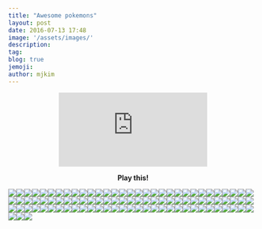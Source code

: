 ```yaml
---
title: "Awesome pokemons"
layout: post
date: 2016-07-13 17:48
image: '/assets/images/'
description:
tag:
blog: true
jemoji:
author: mjkim
---
```


<p align="center">
  <iframe src="https://www.youtube.com/embed/qnt7BpC0fwg" frameborder="0" allowfullscreen></iframe>
</p>
<p align="center">
<b> Play this!  </b>
</p>

<p><img src="http://67.media.tumblr.com/tumblr_ltv0actr6k1r2nnw5.gif"><img src="http://66.media.tumblr.com/tumblr_ltv0aexDkf1r2nnw5.gif"><img src="http://67.media.tumblr.com/tumblr_ltv0agMaQ71r2nnw5.gif"><img src="http://66.media.tumblr.com/tumblr_ltv0aiGDGF1r2nnw5.gif"><img src="http://67.media.tumblr.com/tumblr_ltv0akadcw1r2nnw5.gif"><img src="http://66.media.tumblr.com/tumblr_ltv0annDPk1r2nnw5.gif"><img src="http://66.media.tumblr.com/tumblr_ltv0apJprj1r2nnw5.gif"><img src="http://65.media.tumblr.com/tumblr_ltv0arcQY41r2nnw5.gif"><img src="http://66.media.tumblr.com/tumblr_ltv0atFdxW1r2nnw5.gif"><img src="http://67.media.tumblr.com/tumblr_ltv0awYPM61r2nnw5.gif"><img src="http://66.media.tumblr.com/tumblr_ltv0ayUqlR1r2nnw5.gif"><img src="http://67.media.tumblr.com/tumblr_ltv0b0pIjw1r2nnw5.gif"><img src="http://66.media.tumblr.com/tumblr_ltv0b3jEQT1r2nnw5.gif"><img src="http://66.media.tumblr.com/tumblr_ltv0b58aVt1r2nnw5.gif"><img src="http://67.media.tumblr.com/tumblr_ltv0b7UZaS1r2nnw5.gif"><img src="http://66.media.tumblr.com/tumblr_ltv0baT8lZ1r2nnw5.gif"><img src="http://66.media.tumblr.com/tumblr_ltv0bcTl8e1r2nnw5.gif"><img src="http://66.media.tumblr.com/tumblr_ltv0beJqht1r2nnw5.gif"><img src="http://66.media.tumblr.com/tumblr_ltv0bhbdp51r2nnw5.gif"><img src="http://67.media.tumblr.com/tumblr_ltv0bjWiQX1r2nnw5.gif"><img src="http://65.media.tumblr.com/tumblr_ltv0drv9Xy1r2nnw5.gif"><img src="http://67.media.tumblr.com/tumblr_ltv0duJrha1r2nnw5.gif"><img src="http://67.media.tumblr.com/tumblr_ltv0dwQBF01r2nnw5.gif"><img src="http://66.media.tumblr.com/tumblr_ltv0dzITLO1r2nnw5.gif"><img src="http://66.media.tumblr.com/tumblr_ltv0e2L0yg1r2nnw5.gif"><img src="http://67.media.tumblr.com/tumblr_ltv0e4QN9q1r2nnw5.gif"><img src="http://65.media.tumblr.com/tumblr_ltv0e6g60A1r2nnw5.gif"><img src="http://66.media.tumblr.com/tumblr_ltv0eaNJDh1r2nnw5.gif"><img src="http://66.media.tumblr.com/tumblr_ltv0ecRCcA1r2nnw5.gif"><img src="http://65.media.tumblr.com/tumblr_ltv0efz8TN1r2nnw5.gif"><img src="http://67.media.tumblr.com/tumblr_ltv0ei65fJ1r2nnw5.gif"><img src="http://67.media.tumblr.com/tumblr_ltv0els57R1r2nnw5.gif"><img src="http://66.media.tumblr.com/tumblr_ltv0eqsiHp1r2nnw5.gif"><img src="http://66.media.tumblr.com/tumblr_ltv0eswZ191r2nnw5.gif"><img src="http://66.media.tumblr.com/tumblr_ltv0ev9OxM1r2nnw5.gif"><img src="http://65.media.tumblr.com/tumblr_ltv0exQC3b1r2nnw5.gif"><img src="http://67.media.tumblr.com/tumblr_ltv0f0v8I11r2nnw5.gif"><img src="http://66.media.tumblr.com/tumblr_ltv0f3AHW31r2nnw5.gif"><img src="http://67.media.tumblr.com/tumblr_ltv0f665lE1r2nnw5.gif"><img src="http://65.media.tumblr.com/tumblr_ltv0farps11r2nnw5.gif"><img src="http://67.media.tumblr.com/tumblr_ltv0fd7Z5q1r2nnw5.gif"><img src="http://66.media.tumblr.com/tumblr_ltv0fgwajc1r2nnw5.gif"><img src="http://67.media.tumblr.com/tumblr_ltv0fjGU5X1r2nnw5.gif"><img src="http://65.media.tumblr.com/tumblr_ltv0fld9wq1r2nnw5.gif"><img src="http://66.media.tumblr.com/tumblr_ltv0foZctL1r2nnw5.gif"><img src="http://66.media.tumblr.com/tumblr_ltv0fqaM3C1r2nnw5.gif"><img src="http://66.media.tumblr.com/tumblr_ltv0ftAXZ41r2nnw5.gif"><img src="http://66.media.tumblr.com/tumblr_ltv0fv8KOC1r2nnw5.gif"><img src="http://67.media.tumblr.com/tumblr_ltv0fzxNrN1r2nnw5.gif"><img src="http://65.media.tumblr.com/tumblr_ltv0g3MHI31r2nnw5.gif"><img src="http://67.media.tumblr.com/tumblr_ltv0g500Gx1r2nnw5.gif"><img src="http://67.media.tumblr.com/tumblr_ltv0g9Kf5D1r2nnw5.gif"><img src="http://66.media.tumblr.com/tumblr_ltv0gcmGmw1r2nnw5.gif"><img src="http://67.media.tumblr.com/tumblr_ltv0geskEQ1r2nnw5.gif"><img src="http://66.media.tumblr.com/tumblr_ltv0gh4cr01r2nnw5.gif"><img src="http://67.media.tumblr.com/tumblr_ltv0gkDfmQ1r2nnw5.gif"><img src="http://66.media.tumblr.com/tumblr_ltv0gmAmqV1r2nnw5.gif"><img src="http://66.media.tumblr.com/tumblr_ltv0gpgm6n1r2nnw5.gif"><img src="http://67.media.tumblr.com/tumblr_ltv0gsJ3yj1r2nnw5.gif"><img src="http://67.media.tumblr.com/tumblr_ltv0guhNGL1r2nnw5.gif"><img src="http://66.media.tumblr.com/tumblr_ltv0gwr1ze1r2nnw5.gif"><img src="http://66.media.tumblr.com/tumblr_ltv0gzhpV71r2nnw5.gif"><img src="http://66.media.tumblr.com/tumblr_ltv0h1wcL01r2nnw5.gif"><img src="http://67.media.tumblr.com/tumblr_ltv0h5gCH91r2nnw5.gif"><img src="http://65.media.tumblr.com/tumblr_ltv0h8UiPj1r2nnw5.gif"><img src="http://67.media.tumblr.com/tumblr_ltv0hbnBLK1r2nnw5.gif"><img src="http://67.media.tumblr.com/tumblr_ltv0he42Gl1r2nnw5.gif"><img src="http://65.media.tumblr.com/tumblr_ltv0hhnYao1r2nnw5.gif"><img src="http://66.media.tumblr.com/tumblr_ltv0hkXIud1r2nnw5.gif"><img src="http://66.media.tumblr.com/tumblr_ltv0hm6hCM1r2nnw5.gif"><img src="http://66.media.tumblr.com/tumblr_ltv0hrhqdA1r2nnw5.gif"><img src="http://66.media.tumblr.com/tumblr_ltv0hw3aVu1r2nnw5.gif"><img src="http://66.media.tumblr.com/tumblr_ltv0i1QUMR1r2nnw5.gif"><img src="http://66.media.tumblr.com/tumblr_ltv0i4A3sQ1r2nnw5.gif"><img src="http://66.media.tumblr.com/tumblr_ltv0i6vN2L1r2nnw5.gif"><img src="http://67.media.tumblr.com/tumblr_ltv0i8lX011r2nnw5.gif"><img src="http://66.media.tumblr.com/tumblr_ltv0ieIHtL1r2nnw5.gif"><img src="http://67.media.tumblr.com/tumblr_ltv0ihlyJn1r2nnw5.gif"><img src="http://67.media.tumblr.com/tumblr_ltv0ilVGYB1r2nnw5.gif"><img src="http://67.media.tumblr.com/tumblr_ltv0iqH4Rd1r2nnw5.gif"><img src="http://66.media.tumblr.com/tumblr_ltv0iwbLCm1r2nnw5.gif"><img src="http://67.media.tumblr.com/tumblr_ltv0j1x61h1r2nnw5.gif"><img src="http://67.media.tumblr.com/tumblr_ltv0j7IAtT1r2nnw5.gif"><img src="http://66.media.tumblr.com/tumblr_ltv0jdXNym1r2nnw5.gif"><img src="http://67.media.tumblr.com/tumblr_ltv0jkwq2r1r2nnw5.gif"><img src="http://67.media.tumblr.com/tumblr_ltv0joT5zx1r2nnw5.gif"><img src="http://67.media.tumblr.com/tumblr_ltv0juikyb1r2nnw5.gif"><img src="http://67.media.tumblr.com/tumblr_ltv0jzUVF91r2nnw5.gif"><img src="http://67.media.tumblr.com/tumblr_ltv0k3YSeT1r2nnw5.gif"><img src="http://66.media.tumblr.com/tumblr_ltv0k98F5O1r2nnw5.gif"><img src="http://67.media.tumblr.com/tumblr_ltv0kdC0OD1r2nnw5.gif"><img src="http://67.media.tumblr.com/tumblr_ltv0khNQXF1r2nnw5.gif"><img src="http://66.media.tumblr.com/tumblr_ltv0ksJTTj1r2nnw5.gif"><img src="http://67.media.tumblr.com/tumblr_ltv0kxgbg41r2nnw5.gif"><img src="http://67.media.tumblr.com/tumblr_ltv0l5UijX1r2nnw5.gif"><img src="http://65.media.tumblr.com/tumblr_ltv0lazbFP1r2nnw5.gif"></p>
